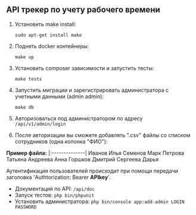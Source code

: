 ## API трекер по учету рабочего времени

1. Установить make install:
    ```
    sudo apt-get install make
    ```
2. Поднять docker контейнеры:
    ```
   make up
    ```
3. Установить composer зависимости и запустить тесты:
   ```
   make tests
   ```
4. Запустить миграции и зарегистрировать администратора с учетными данными (admin admin):
   ```
   make db
   ```
5. Авторизоваться под администратором по адресу `/api/v1/admin/login`


6. После авторизации вы сможете добавлять ".csv" файлы со списком сотрудников (одна колонка "ФИО"):

**Пример файла:**
|:--------------|
Иванов Илья
Семенов Марк
Петрова Татьяна
Андреева Анна
Горшков Дмитрий
Сергеева Дарья

Аутентификация пользователей происходит при помощи передачи заголовка 'Authtorization: Bearer **APIkey**'.

* Документация по API: `/api/doc`
* Запуск тестов: `php bin/phpunit`
* Установить администратора: `php bin/console app:add-admin LOGIN PASSWORD`